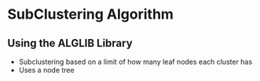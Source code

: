 # SubClustering Algorithm

## Using the ALGLIB Library
- Subclustering based on a limit of how many leaf nodes each cluster has
- Uses a node tree 


